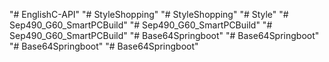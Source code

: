 "# EnglishC-API" 
"# StyleShopping" 
"# StyleShopping" 
"# Style" 
"# Sep490_G60_SmartPCBuild" 
"# Sep490_G60_SmartPCBuild" 
"# Sep490_G60_SmartPCBuild" 
"# Base64Springboot" 
"# Base64Springboot" 
"# Base64Springboot" 
"# Base64Springboot" 
